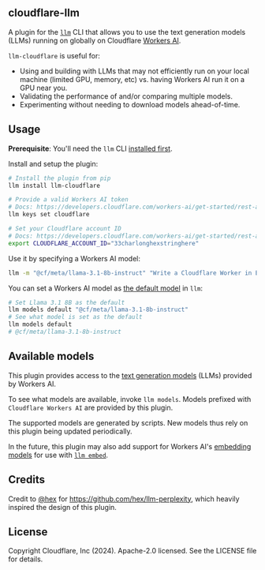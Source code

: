 ## cloudflare-llm

A plugin for the [`llm`](https://llm.datasette.io/en/stable/) CLI that allows you to use the text generation models (LLMs) running on globally on Cloudflare [Workers AI](https://developers.cloudflare.com/workers-ai/models/#text-generation).

`llm-cloudflare` is useful for:

* Using and building with LLMs that may not efficiently run on your local machine (limited GPU, memory, etc) vs. having Workers AI run it on a GPU near you.
* Validating the performance of and/or comparing multiple models.
* Experimenting without needing to download models ahead-of-time.

## Usage

**Prerequisite**: You'll need the `llm` CLI [installed first](https://llm.datasette.io/en/stable/setup.html).

Install and setup the plugin:

```sh
# Install the plugin from pip
llm install llm-cloudflare

# Provide a valid Workers AI token
# Docs: https://developers.cloudflare.com/workers-ai/get-started/rest-api/#1-get-api-token-and-account-id
llm keys set cloudflare

# Set your Cloudflare account ID
# Docs: https://developers.cloudflare.com/workers-ai/get-started/rest-api/#1-get-api-token-and-account-id
export CLOUDFLARE_ACCOUNT_ID="33charlonghexstringhere"
```

Use it by specifying a Workers AI model:

```sh
llm -m "@cf/meta/llama-3.1-8b-instruct" "Write a Cloudflare Worker in ESM format that returns an empty JSON object as a response. Show only the code."
```

You can set a Workers AI model as [the default model](https://llm.datasette.io/en/stable/setup.html#setting-a-custom-default-model) in `llm`:

```sh
# Set Llama 3.1 8B as the default
llm models default "@cf/meta/llama-3.1-8b-instruct" 
# See what model is set as the default
llm models default
# @cf/meta/llama-3.1-8b-instruct
```

## Available models

This plugin provides access to the [text generation models](https://developers.cloudflare.com/workers-ai/models/#text-generation) (LLMs) provided by Workers AI.

To see what models are available, invoke `llm models`. Models prefixed with `Cloudflare Workers AI` are provided by this plugin.

The supported models are generated by scripts. New models thus rely on this plugin being updated periodically.

In the future, this plugin may also add support for Workers AI's [embedding models](https://developers.cloudflare.com/workers-ai/models/#text-embeddings) for use with [`llm embed`](https://llm.datasette.io/en/stable/embeddings/index.html).

## Credits

Credit to [@hex](https://github.com/hex) for https://github.com/hex/llm-perplexity, which heavily inspired the design of this plugin.

## License

Copyright Cloudflare, Inc (2024). Apache-2.0 licensed. See the LICENSE file for details.
